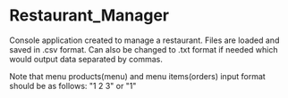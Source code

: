 # Restaurant_Manager

Console application created to manage a restaurant.
Files are loaded and saved in .csv format. Can also be changed to .txt format if needed which would output data separated by commas.

Note that menu products(menu) and menu items(orders) input format should be as follows: "1 2 3" or "1"
